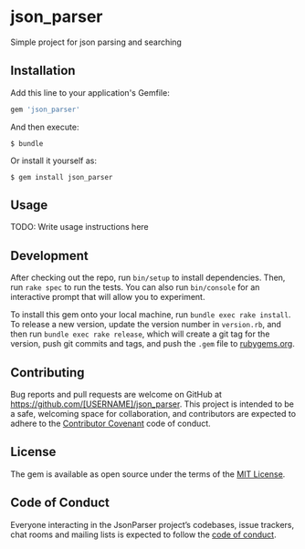 # json_parser

Simple project for json parsing and searching

## Installation

Add this line to your application's Gemfile:

```ruby
gem 'json_parser'
```

And then execute:

    $ bundle

Or install it yourself as:

    $ gem install json_parser

## Usage

TODO: Write usage instructions here

## Development

After checking out the repo, run `bin/setup` to install dependencies. Then, run `rake spec` to run the tests. You can also run `bin/console` for an interactive prompt that will allow you to experiment.

To install this gem onto your local machine, run `bundle exec rake install`. To release a new version, update the version number in `version.rb`, and then run `bundle exec rake release`, which will create a git tag for the version, push git commits and tags, and push the `.gem` file to [rubygems.org](https://rubygems.org).

## Contributing

Bug reports and pull requests are welcome on GitHub at https://github.com/[USERNAME]/json_parser. This project is intended to be a safe, welcoming space for collaboration, and contributors are expected to adhere to the [Contributor Covenant](http://contributor-covenant.org) code of conduct.

## License

The gem is available as open source under the terms of the [MIT License](https://opensource.org/licenses/MIT).

## Code of Conduct

Everyone interacting in the JsonParser project’s codebases, issue trackers, chat rooms and mailing lists is expected to follow the [code of conduct](https://github.com/[USERNAME]/json_parser/blob/master/CODE_OF_CONDUCT.md).

